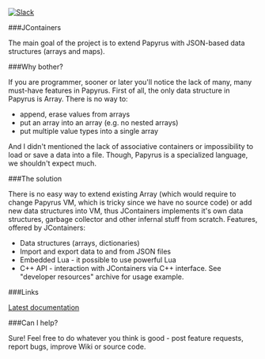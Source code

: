 [![Slack](http://jcontainers.slack.com/badge.svg)](https://jcontainers.slack.com)

###JContainers

The main goal of the project is to extend Papyrus with JSON-based data structures (arrays and maps).

###Why bother?

If you are programmer, sooner or later you'll notice the lack of many, many must-have features in Papyrus. First of all, the only data structure in Papyrus is Array. There is no way to:

- append, erase values from arrays
- put an array into an array (e.g. no nested arrays)
- put multiple value types into a single array

And I didn't mentioned the lack of associative containers or impossibility to load or save a data into a file. Though, Papyrus is a specialized language, we shouldn't expect much.

###The solution

There is no easy way to extend existing Array (which would require to change Papyrus VM, which is tricky since we have no source code) or add new data structures into VM, thus JContainers implements it's own data structures, garbage collector and other infernal stuff from scratch. Features, offered by JContainers:

- Data structures (arrays, dictionaries)
- Import and export data to and from JSON files
- Embedded Lua - it possible to use powerful Lua
- C++ API - interaction with JContainers via C++ interface. See "developer resources" archive for usage example.

###Links

[Latest documentation](https://github.com/SilverIce/JContainers/wiki)

###Can I help?

Sure! Feel free to do whatever you think is good - post feature requests, report bugs, improve Wiki or source code.

